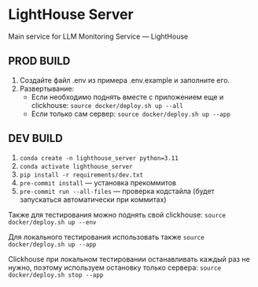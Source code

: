 # LightHouse Server
Main service for LLM Monitoring Service — LightHouse


## PROD BUILD
1. Создайте файл .env из примера .env.example и заполните его.
2. Развертывание:
   - Если необходимо поднять вместе с приложением еще и clickhouse: `source docker/deploy.sh up --all`
   - Если только сам сервер: `source docker/deploy.sh up --app`


## DEV BUILD
1. `conda create -n lighthouse_server python=3.11`
2. `conda activate lighthouse_server`
3. `pip install -r requirements/dev.txt`
4. `pre-commit install` — установка прекоммитов
5. `pre-commit run --all-files` — проверка кодстайла (будет запускаться автоматически при коммитах)

Также для тестирования можно поднять свой clickhouse: `source docker/deploy.sh up --env`

Для локального тестирования использовать также `source docker/deploy.sh up --app`

Clickhouse при локальном тестировании останавливать каждый раз не нужно, поэтому используем остановку только сервера: `source docker/deploy.sh stop --app`
